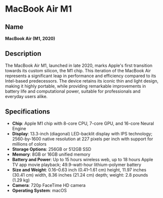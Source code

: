 # MacBook Air M1

## Name
**MacBook Air (M1, 2020)**

## Description
The MacBook Air M1, launched in late 2020, marks Apple's first transition towards its custom silicon, the M1 chip. This iteration of the MacBook Air represents a significant leap in performance and efficiency compared to its Intel-based predecessors. The device retains its iconic thin and light design, making it highly portable, while providing remarkable improvements in battery life and computational power, suitable for professionals and everyday users alike.

## Specifications
- **Chip**: Apple M1 chip with 8-core CPU, 7-core GPU, and 16-core Neural Engine
- **Display**: 13.3-inch (diagonal) LED-backlit display with IPS technology; 2560-by-1600 native resolution at 227 pixels per inch with support for millions of colors
- **Storage Options**: 256GB or 512GB SSD
- **Memory**: 8GB or 16GB unified memory
- **Battery and Power**: Up to 15 hours wireless web, up to 18 hours Apple TV app movie playback; 49.9-watt-hour lithium-polymer battery
- **Size and Weight**: 0.16–0.63 inch (0.41–1.61 cm) height, 11.97 inches (30.41 cm) width, 8.36 inches (21.24 cm) depth; weight: 2.8 pounds (1.29 kg)
- **Camera**: 720p FaceTime HD camera
- **Operating System**: macOS


